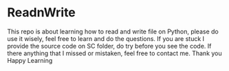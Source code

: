 # ReadnWrite
This repo is about learning how to read and write file on Python, please do use it wisely, feel free to learn and do the questions.
If you are stuck I provide the source code on SC folder, do try before you see the code.
If there anything that I missed or mistaken, feel free to contact me. Thank you Happy Learning
